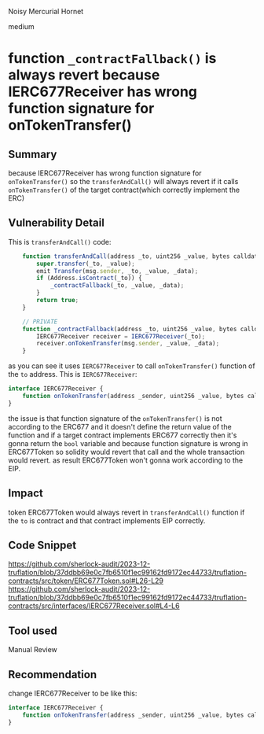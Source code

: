 Noisy Mercurial Hornet

medium

# function `_contractFallback()` is always revert because IERC677Receiver has wrong function signature for onTokenTransfer()

## Summary
because IERC677Receiver has wrong function signature for `onTokenTransfer()` so the `transferAndCall()` will always revert if it calls `onTokenTransfer()` of the target contract(which correctly implement the ERC)
  
## Vulnerability Detail
This is `transferAndCall()` code:
```javascript
    function transferAndCall(address _to, uint256 _value, bytes calldata _data) public returns (bool success) {
        super.transfer(_to, _value);
        emit Transfer(msg.sender, _to, _value, _data);
        if (Address.isContract(_to)) {
            _contractFallback(_to, _value, _data);
        }
        return true;
    }

    // PRIVATE
    function _contractFallback(address _to, uint256 _value, bytes calldata _data) private {
        IERC677Receiver receiver = IERC677Receiver(_to);
        receiver.onTokenTransfer(msg.sender, _value, _data);
    }
```
as you can see it uses `IERC677Receiver` to call `onTokenTransfer()` function of the `to` address.  This is `IERC677Receiver`:
```javascript
interface IERC677Receiver {
    function onTokenTransfer(address _sender, uint256 _value, bytes calldata _data) external;
}
```
the issue is that function signature of the `onTokenTransfer()` is not according to the ERC677 and it doesn't define the return value of the function and if a target contract implements ERC677 correctly then it's gonna return the `bool` variable and because function signature is wrong in ERC677Token so solidity would revert that call and the whole transaction would revert. as result ERC677Token won't gonna work according to the EIP. 

## Impact
token ERC677Token would always revert in `transferAndCall()` function if the `to` is contract and that contract implements EIP correctly.

## Code Snippet
https://github.com/sherlock-audit/2023-12-truflation/blob/37ddbb69e0c7fb6510f1ec99162fd9172ec44733/truflation-contracts/src/token/ERC677Token.sol#L26-L29
https://github.com/sherlock-audit/2023-12-truflation/blob/37ddbb69e0c7fb6510f1ec99162fd9172ec44733/truflation-contracts/src/interfaces/IERC677Receiver.sol#L4-L6

## Tool used
Manual Review

## Recommendation
change IERC677Receiver to be like this:
```javascript
interface IERC677Receiver {
    function onTokenTransfer(address _sender, uint256 _value, bytes calldata _data) external returns(bool);
}
```
